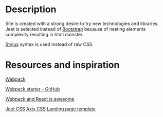 # Description
Site is created with a strong desire to try new technologies and libraries. Jeet is selected instead of [Bootstrap][1] because of nesting elements complexity resulting in html monster.

[Stylus][2] syntax is used instead of raw CSS.

# Resources and inspiration
[Webpack](http://webpack.github.io/)

[Webpack starter - GitHub](https://github.com/webpack/react-starter)

[Webpack and React is awesome](http://christianalfoni.com/articles/2014_12_13_Webpack-and-react-is-awesome)

[Jeet CSS](http://jeet.gs/)
[Axis CSS](http://axis.netlify.com/)
[Landing page template](http://ironsummitmedia.github.io/startbootstrap-landing-page/)

[1]: http://getbootstrap.com/
[2]: https://learnboost.github.io/stylus/